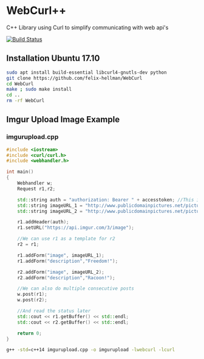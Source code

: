 # WebCurl++
C++ Library using Curl to simplify communicating with web api's 

[![Build Status](https://travis-ci.org/felix-hellman/WebCurl.svg?branch=master)](https://travis-ci.org/felix-hellman/WebCurl)

## Installation Ubuntu 17.10
```bash
sudo apt install build-essential libcurl4-gnutls-dev python
git clone https://github.com/felix-hellman/WebCurl
cd WebCurl
make ; sudo make install
cd ..
rm -rf WebCurl
```


## Imgur Upload Image Example
### imgurupload.cpp
```cpp
#include <iostream>
#include <curl/curl.h>
#include <webhandler.h>

int main()
{
	Webhandler w;
	Request r1,r2;

	std::string auth = "authorization: Bearer " + accesstoken; //This is your api accesstoken
	std::string imageURL_1 = "http://www.publicdomainpictures.net/pictures/210000/velka/statue-of-liberty-1485195728rRZ.jpg";
	std::string imageURL_2 = "http://www.publicdomainpictures.net/pictures/40000/velka/raton-laveur-4.jpg";

	r1.addHeader(auth);
	r1.setURL("https://api.imgur.com/3/image");

	//We can use r1 as a template for r2
	r2 = r1;

	r1.addForm("image", imageURL_1);
	r1.addForm("description","Freedom!");

	r2.addForm("image", imageURL_2);
	r2.addForm("description","Racoon!");

	//We can also do multiple consecutive posts
	w.post(r1);
	w.post(r2);

	//And read the status later
	std::cout << r1.getBuffer() << std::endl;
	std::cout << r2.getBuffer() << std::endl;

	return 0;
}
```
```bash
g++ -std=c++14 imgurupload.cpp -o imgurupload -lwebcurl -lcurl
```
